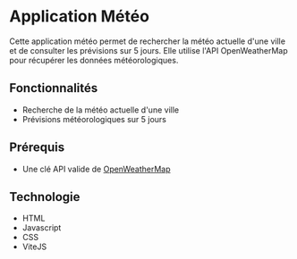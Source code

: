 # Application Météo

Cette application météo permet de rechercher la météo actuelle d'une ville et de consulter les prévisions sur 5 jours. Elle utilise l'API OpenWeatherMap pour récupérer les données météorologiques.

## Fonctionnalités

- Recherche de la météo actuelle d'une ville
- Prévisions météorologiques sur 5 jours

## Prérequis

- Une clé API valide de [OpenWeatherMap](https://openweathermap.org/api)


## Technologie

- HTML
- Javascript
- CSS
- ViteJS